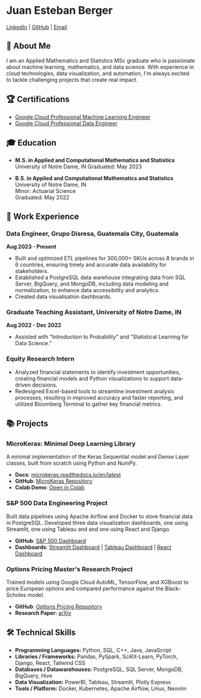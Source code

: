 # Juan Esteban Berger

[LinkedIn](https://linkedin.com/in/juan-berger) | [GitHub](https://github.com/juan-esteban-berger) | [Email](mailto:juanestebanberger@gmail.com)

## 👋 About Me

I am an Applied Mathematics and Statistics MSc graduate who is passionate about machine learning, mathematics, and data science. With experience in cloud technologies, data visualization, and automation, I'm always excited to tackle challenging projects that create real impact.

## 🏆 Certifications

- [Google Cloud Professional Machine Learning Engineer](https://google.accredible.com/e8115939-9809-4e5d-91b2-377ffb24355f?record_view=true)
- [Google Cloud Professional Data Engineer](https://www.credential.net/cda3d5ea-b2a2-44cf-8ca1-1b5e5512c184#gs.596223)

## 🎓 Education

- **M.S. in Applied and Computational Mathematics and Statistics**  
  University of Notre Dame, IN
  Graduated: May 2023

- **B.S. in Applied and Computational Mathematics and Statistics**  
  University of Notre Dame, IN  
  Minor: Actuarial Science  
  Graduated: May 2022

## 💼 Work Experience

### Data Engineer, Grupo Disresa, Guatemala City, Guatemala  
**Aug 2023 - Present**  
- Built and optimized ETL pipelines for 300,000+ SKUs across 8 brands in 6 countries, ensuring timely and accurate data availability for stakeholders.
- Established a PostgreSQL data warehouse integrating data from SQL Server, BigQuery, and MongoDB, including data modeling and normalization, to enhance data accessibility and analytics.
- Created data visualisation dashboards.

### Graduate Teaching Assistant, University of Notre Dame, IN  
**Aug 2022 - Dec 2022**  
- Assisted with “Introduction to Probability” and “Statistical Learning for Data Science.”

### Equity Research Intern
- Analyzed financial statements to identify investment opportunities, creating financial models and Python visualizations to support data-driven decisions.
- Redesigned Excel-based tools to streamline investment analysis processes, resulting in improved accuracy and faster reporting, and utilized Bloomberg Terminal to gather key financial metrics.

## 📚 Projects

### MicroKeras: Minimal Deep Learning Library  
A minimal implementation of the Keras Sequential model and Dense Layer classes, built from scratch using Python and NumPy.  
- **Docs**: [microkeras.readthedocs.io/en/latest](https://microkeras.readthedocs.io/en/latest)  
- **GitHub**: [MicroKeras Repository](https://github.com/juan-esteban-berger/microkeras)  
- **Colab Demo**: [Open in Colab](https://bit.ly/microkeras)

### S&P 500 Data Engineering Project  
Built data pipelines using Apache Airflow and Docker to store financial data in PostgreSQL. Developed three data visualization dashboards, one using Streamlit, one using Tableau and and one using React and Django.  
- **GitHub**: [S&P 500 Dashboard](https://github.com/juan-esteban-berger/spx_dashboard)  
- **Dashboards**: [Streamlit Dashboard](https://juanberger.com/spx-streamlit) | [Tableau Dashboard](https://juanberger.com/spx-tableau) | [React Dashboard](https://juanberger.com/spx-react)

### Options Pricing Master's Research Project  
Trained models using Google Cloud AutoML, TensorFlow, and XGBoost to price European options and compared performance against the Black-Scholes model.  
- **GitHub**: [Options Pricing Repository](https://github.com/juan-esteban-berger/Options_Pricing_AutoML_TensorFlow_XGBoost)  
- **Research Paper**: [arXiv](https://arxiv.org/abs/2307.00476)

## 🛠️ Technical Skills
- **Programming Languages:** Python, SQL, C++, Java, JavaScript
- **Libraries / Frameworks:** Pandas, PySpark, SciKit-Learn, PyTorch, Django, React, Tailwind CSS
- **Databases / Datawarehouses:** PostgreSQL, SQL Server, MongoDB, BigQuery, Hive
- **Data Visualization:** PowerBI, Tableau, Streamlit, Plotly Express
- **Tools / Platform:** Docker, Kubernetes, Apache Airflow, Linux, Neovim
